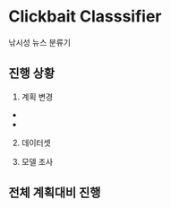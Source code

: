 Clickbait Classsifier
=====================
낚시성 뉴스 분류기

## 진행 상황

1. 계획 변경  
+ 

+ 

2. 데이터셋  

3. 모델 조사  

## 전체 계획대비 진행 
